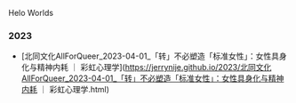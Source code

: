 Helo Worlds
### 2023
- [北同文化AllForQueer_2023-04-01_「转」不必塑造「标准女性」：女性具身化与精神内耗 ｜ 彩虹心理学](https://jerrynije.github.io/2023/北同文化AllForQueer_2023-04-01_「转」不必塑造「标准女性」：女性具身化与精神内耗 ｜ 彩虹心理学.html)<br>
